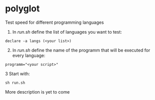 # polyglot
Test speed for different programming languages 

1. In _run.sh_ define the list of languages you want to test:
```
declare -a langs (<your list>)
```

2. In _run.sh_ define the name of the programm that will be executed for every language:
```
programm="<your script>"
```

3 Start with:

```
sh run.sh
```

More description is yet to come

